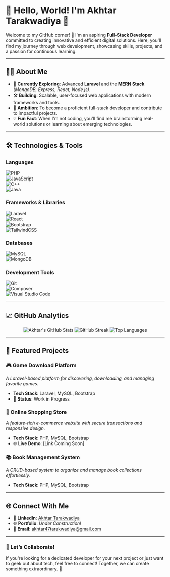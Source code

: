 # 🌟 **Hello, World! I'm Akhtar Tarakwadiya** 👋  

Welcome to my GitHub corner! 🚀 I'm an aspiring **Full-Stack Developer** committed to creating innovative and efficient digital solutions. Here, you'll find my journey through web development, showcasing skills, projects, and a passion for continuous learning.  

---

## 👨‍💻 **About Me**
- 🌱 **Currently Exploring**: Advanced **Laravel** and the **MERN Stack** *(MongoDB, Express, React, Node.js)*.  
- 🛠️ **Building**: Scalable, user-focused web applications with modern frameworks and tools.  
- 🎯 **Ambition**: To become a proficient full-stack developer and contribute to impactful projects.  
- 💡 **Fun Fact**: When I'm not coding, you'll find me brainstorming real-world solutions or learning about emerging technologies.  

---

## 🛠️ **Technologies & Tools**

### **Languages**  
![PHP](https://img.shields.io/badge/PHP-777BB4?style=for-the-badge&logo=php&logoColor=white)  
![JavaScript](https://img.shields.io/badge/JavaScript-F7DF1E?style=for-the-badge&logo=javascript&logoColor=black)  
![C++](https://img.shields.io/badge/C++-00599C?style=for-the-badge&logo=c%2B%2B&logoColor=white)  
![Java](https://img.shields.io/badge/Java-007396?style=for-the-badge&logo=java&logoColor=white)  

### **Frameworks & Libraries**  
![Laravel](https://img.shields.io/badge/Laravel-FF2D20?style=for-the-badge&logo=laravel&logoColor=white)  
![React](https://img.shields.io/badge/React-61DAFB?style=for-the-badge&logo=react&logoColor=black)  
![Bootstrap](https://img.shields.io/badge/Bootstrap-7952B3?style=for-the-badge&logo=bootstrap&logoColor=white)  
![TailwindCSS](https://img.shields.io/badge/TailwindCSS-06B6D4?style=for-the-badge&logo=tailwindcss&logoColor=white)  

### **Databases**  
![MySQL](https://img.shields.io/badge/MySQL-4479A1?style=for-the-badge&logo=mysql&logoColor=white)  
![MongoDB](https://img.shields.io/badge/MongoDB-47A248?style=for-the-badge&logo=mongodb&logoColor=white)  

### **Development Tools**  
![Git](https://img.shields.io/badge/Git-F05032?style=for-the-badge&logo=git&logoColor=white)  
![Composer](https://img.shields.io/badge/Composer-885630?style=for-the-badge&logo=composer&logoColor=white)  
![Visual Studio Code](https://img.shields.io/badge/VS%20Code-007ACC?style=for-the-badge&logo=visual-studio-code&logoColor=white)  

---

## 📈 **GitHub Analytics**
<p align="center">
  <img src="https://github-readme-stats.vercel.app/api?username=AkhtarTarakwadiya&show_icons=true&theme=radical" alt="Akhtar's GitHub Stats" />
  <img src="https://github-readme-streak-stats.herokuapp.com/?user=AkhtarTarakwadiya&theme=radical" alt="GitHub Streak" />
  <img src="https://github-readme-stats.vercel.app/api/top-langs/?username=AkhtarTarakwadiya&layout=compact&theme=radical" alt="Top Languages" />
</p>

---

## 🌟 **Featured Projects**
### 🎮 **Game Download Platform**  
_A Laravel-based platform for discovering, downloading, and managing favorite games._  
- **Tech Stack**: Laravel, MySQL, Bootstrap  
- 🚀 **Status**: Work in Progress  

### 🛒 **Online Shopping Store**  
_A feature-rich e-commerce website with secure transactions and responsive design._  
- **Tech Stack**: PHP, MySQL, Bootstrap  
- 🌐 **Live Demo**: [Link Coming Soon]  

### 📚 **Book Management System**  
_A CRUD-based system to organize and manage book collections effortlessly._  
- **Tech Stack**: PHP, MySQL, Bootstrap  

---

## 🌐 **Connect With Me**  
- 💼 **LinkedIn**: [Akhtar Tarakwadiya](https://linkedin.com/in/akhtar-tarakwadiya)  
- 🌐 **Portfolio**: *Under Construction!*  
- 📧 **Email**: [akhtar47tarakwadiya@gmail.com](mailto:akhtar47tarakwadiya@gmail.com)  

---

### 🚀 **Let’s Collaborate!**  
If you're looking for a dedicated developer for your next project or just want to geek out about tech, feel free to connect! Together, we can create something extraordinary. 🎉  
